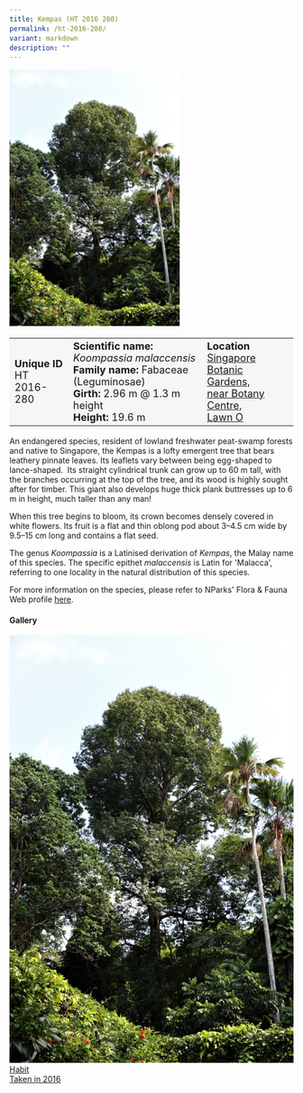```yaml
---
title: Kempas (HT 2016 280)
permalink: /ht-2016-280/
variant: markdown
description: ""
---
```

<div class="isomer-image-wrapper">
<img style="width: 60%" src="/images/Heritage_trees_photos/koomal_ht2016-280_habit.jpg">
</div><table style="minWidth: 100px; font-size: 18px; background: #F4F6F7">
<tbody><tr>
<td rowspan="1" colspan="1">
<strong>Unique ID</strong>
<br>HT 2016-280
</td>
<td rowspan="1" colspan="1">
	<strong>Scientific name:</strong> <em>Koompassia malaccensis</em>
<br><strong>Family name: </strong>Fabaceae (Leguminosae)
<br><strong>Girth: </strong>2.96 m @ 1.3 m height
<br><strong>Height: </strong>19.6 m
</td>
<td rowspan="1" colspan="1">
<strong>Location</strong><a href="https://www.onemap.gov.sg/?lat=1.310499999984973&amp;lng=103.81740999999552">
 <br>Singapore Botanic Gardens,<br>near Botany Centre,<br>Lawn O</a>
</td>
</tr>
</tbody>
</table>
<p>An endangered species, resident of lowland freshwater peat-swamp forests and native to Singapore, the Kempas is a lofty emergent tree that bears leathery pinnate leaves. Its leaflets vary between being egg-shaped to lance-shaped. &nbsp;Its straight cylindrical trunk can grow up to 60 m tall, with the branches occurring at the top of the tree, and its wood is highly sought after for timber. This giant also develops huge thick plank buttresses up to 6 m in height, much taller than any man!</p>

<p>When this tree begins to bloom, its crown becomes densely covered in white flowers. Its fruit is a flat and thin oblong pod about 3–4.5 cm wide by 9.5–15 cm long and contains a flat seed.</p>

<p>The genus <em>Koompassia</em> is a Latinised derivation of <em>Kempas</em>, the Malay name of this species. The specific epithet <em>malaccensis</em> is Latin for 'Malacca', referring to one locality in the natural distribution of this species.</p>

<p>For more information on the species, please refer to NParks' Flora &amp; Fauna Web profile <a href="https://www.nparks.gov.sg/florafaunaweb/flora/2/9/2984">here</a>.</p>

<h4><b>Gallery</b></h4>
<div class="isomer-card-grid">
<a href="/images/Heritage_trees_photos/koomal_ht2016-280_habit.jpg" class="isomer-card">
<div class="isomer-card-image">
<div class="isomer-image-wrapper"><img src="/images/Heritage_trees_photos/koomal_ht2016-280_habit.jpg"></div></div>
<div class="isomer-card-body"><div class="isomer-card-title">Habit</div><div class="isomer-card-description">Taken in 2016</div></div></a><p></p></div>